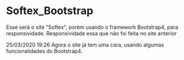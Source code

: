 ﻿# Softex_Bootstrap
Esse será o site "Softex", porém usando o framework Bootstrap4, para responsividade. Responsividade essa que não foi feita no site anterior

25/03/2020 19:26 Agora o site já tem uma cara, usando algumas funcionalidades do Bootstrap4.